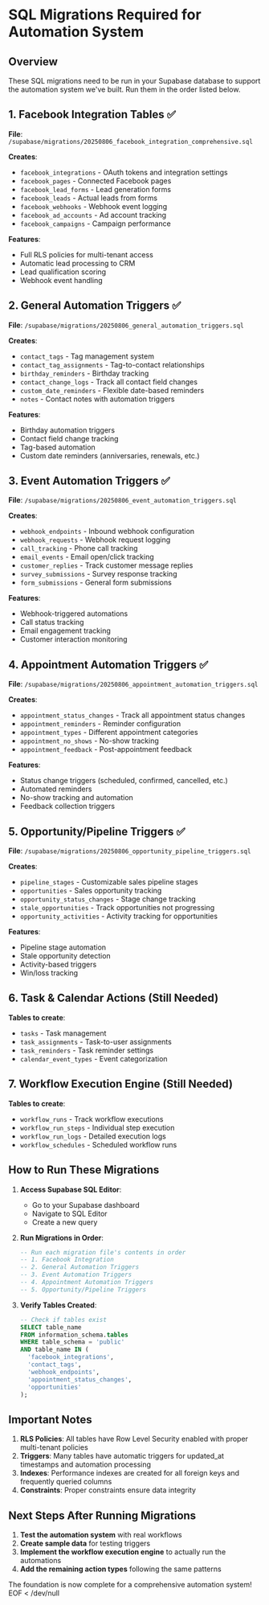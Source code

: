 # SQL Migrations Required for Automation System

## Overview
These SQL migrations need to be run in your Supabase database to support the automation system we've built. Run them in the order listed below.

## 1. Facebook Integration Tables ✅
**File**: `/supabase/migrations/20250806_facebook_integration_comprehensive.sql`

**Creates**:
- `facebook_integrations` - OAuth tokens and integration settings
- `facebook_pages` - Connected Facebook pages
- `facebook_lead_forms` - Lead generation forms
- `facebook_leads` - Actual leads from forms
- `facebook_webhooks` - Webhook event logging
- `facebook_ad_accounts` - Ad account tracking
- `facebook_campaigns` - Campaign performance

**Features**:
- Full RLS policies for multi-tenant access
- Automatic lead processing to CRM
- Lead qualification scoring
- Webhook event handling

## 2. General Automation Triggers ✅
**File**: `/supabase/migrations/20250806_general_automation_triggers.sql`

**Creates**:
- `contact_tags` - Tag management system
- `contact_tag_assignments` - Tag-to-contact relationships
- `birthday_reminders` - Birthday tracking
- `contact_change_logs` - Track all contact field changes
- `custom_date_reminders` - Flexible date-based reminders
- `notes` - Contact notes with automation triggers

**Features**:
- Birthday automation triggers
- Contact field change tracking
- Tag-based automation
- Custom date reminders (anniversaries, renewals, etc.)

## 3. Event Automation Triggers ✅
**File**: `/supabase/migrations/20250806_event_automation_triggers.sql`

**Creates**:
- `webhook_endpoints` - Inbound webhook configuration
- `webhook_requests` - Webhook request logging
- `call_tracking` - Phone call tracking
- `email_events` - Email open/click tracking
- `customer_replies` - Track customer message replies
- `survey_submissions` - Survey response tracking
- `form_submissions` - General form submissions

**Features**:
- Webhook-triggered automations
- Call status tracking
- Email engagement tracking
- Customer interaction monitoring

## 4. Appointment Automation Triggers ✅
**File**: `/supabase/migrations/20250806_appointment_automation_triggers.sql`

**Creates**:
- `appointment_status_changes` - Track all appointment status changes
- `appointment_reminders` - Reminder configuration
- `appointment_types` - Different appointment categories
- `appointment_no_shows` - No-show tracking
- `appointment_feedback` - Post-appointment feedback

**Features**:
- Status change triggers (scheduled, confirmed, cancelled, etc.)
- Automated reminders
- No-show tracking and automation
- Feedback collection triggers

## 5. Opportunity/Pipeline Triggers ✅
**File**: `/supabase/migrations/20250806_opportunity_pipeline_triggers.sql`

**Creates**:
- `pipeline_stages` - Customizable sales pipeline stages
- `opportunities` - Sales opportunity tracking
- `opportunity_status_changes` - Stage change tracking
- `stale_opportunities` - Track opportunities not progressing
- `opportunity_activities` - Activity tracking for opportunities

**Features**:
- Pipeline stage automation
- Stale opportunity detection
- Activity-based triggers
- Win/loss tracking

## 6. Task & Calendar Actions (Still Needed)
**Tables to create**:
- `tasks` - Task management
- `task_assignments` - Task-to-user assignments
- `task_reminders` - Task reminder settings
- `calendar_event_types` - Event categorization

## 7. Workflow Execution Engine (Still Needed)
**Tables to create**:
- `workflow_runs` - Track workflow executions
- `workflow_run_steps` - Individual step execution
- `workflow_run_logs` - Detailed execution logs
- `workflow_schedules` - Scheduled workflow runs

## How to Run These Migrations

1. **Access Supabase SQL Editor**:
   - Go to your Supabase dashboard
   - Navigate to SQL Editor
   - Create a new query

2. **Run Migrations in Order**:
   ```sql
   -- Run each migration file's contents in order
   -- 1. Facebook Integration
   -- 2. General Automation Triggers
   -- 3. Event Automation Triggers
   -- 4. Appointment Automation Triggers
   -- 5. Opportunity/Pipeline Triggers
   ```

3. **Verify Tables Created**:
   ```sql
   -- Check if tables exist
   SELECT table_name 
   FROM information_schema.tables 
   WHERE table_schema = 'public' 
   AND table_name IN (
     'facebook_integrations',
     'contact_tags',
     'webhook_endpoints',
     'appointment_status_changes',
     'opportunities'
   );
   ```

## Important Notes

1. **RLS Policies**: All tables have Row Level Security enabled with proper multi-tenant policies
2. **Triggers**: Many tables have automatic triggers for updated_at timestamps and automation processing
3. **Indexes**: Performance indexes are created for all foreign keys and frequently queried columns
4. **Constraints**: Proper constraints ensure data integrity

## Next Steps After Running Migrations

1. **Test the automation system** with real workflows
2. **Create sample data** for testing triggers
3. **Implement the workflow execution engine** to actually run the automations
4. **Add the remaining action types** following the same patterns

The foundation is now complete for a comprehensive automation system\!
EOF < /dev/null